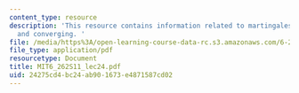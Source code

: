```yaml
---
content_type: resource
description: 'This resource contains information related to martingales: stopping
  and converging. '
file: /media/https%3A/open-learning-course-data-rc.s3.amazonaws.com/6-262-discrete-stochastic-processes-spring-2011/24275cd4bc24ab901673e4871587cd02_MIT6_262S11_lec24.pdf
file_type: application/pdf
resourcetype: Document
title: MIT6_262S11_lec24.pdf
uid: 24275cd4-bc24-ab90-1673-e4871587cd02
---
```

